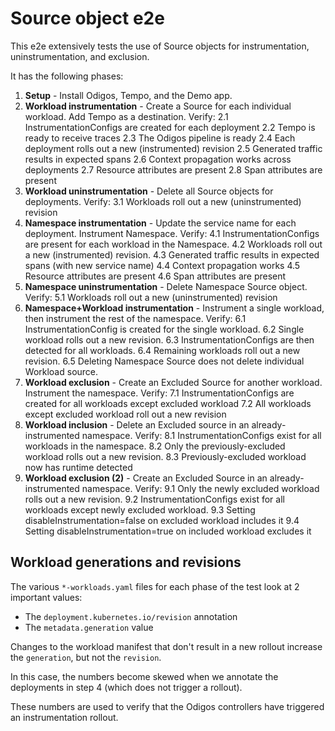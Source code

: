 # Source object e2e

This e2e extensively tests the use of Source objects for instrumentation, uninstrumentation, and exclusion.

It has the following phases:

1. **Setup** - Install Odigos, Tempo, and the Demo app.
2. **Workload instrumentation** - Create a Source for each individual workload. Add Tempo as a destination. Verify:
   2.1 InstrumentationConfigs are created for each deployment
   2.2 Tempo is ready to receive traces
   2.3 The Odigos pipeline is ready
   2.4 Each deployment rolls out a new (instrumented) revision
   2.5 Generated traffic results in expected spans
   2.6 Context propagation works across deployments
   2.7 Resource attributes are present
   2.8 Span attributes are present
3. **Workload uninstrumentation** - Delete all Source objects for deployments. Verify:
   3.1 Workloads roll out a new (uninstrumented) revision
4. **Namespace instrumentation** - Update the service name for each deployment. Instrument Namespace. Verify:
   4.1 InstrumentationConfigs are present for each workload in the Namespace.
   4.2 Workloads roll out a new (instrumented) revision.
   4.3 Generated traffic results in expected spans (with new service name)
   4.4 Context propagation works
   4.5 Resource attributes are present
   4.6 Span attributes are present
5. **Namespace uninstrumentation** - Delete Namespace Source object. Verify:
   5.1 Workloads roll out a new (uninstrumented) revision
6. **Namespace+Workload instrumentation** - Instrument a single workload, then instrument the rest of the namespace. Verify:
   6.1 InstrumentationConfig is created for the single workload.
   6.2 Single workload rolls out a new revision.
   6.3 InstrumentationConfigs are then detected for all workloads.
   6.4 Remaining workloads roll out a new revision.
   6.5 Deleting Namespace Source does not delete individual Workload source.
7. **Workload exclusion** - Create an Excluded Source for another workload. Instrument the namespace. Verify:
   7.1 InstrumentationConfigs are created for all workloads except excluded workload
   7.2 All workloads except excluded workload roll out a new revision
8. **Workload inclusion** - Delete an Excluded source in an already-instrumented namespace. Verify:
   8.1 InstrumentationConfigs exist for all workloads in the namespace.
   8.2 Only the previously-excluded workload rolls out a new revision.
   8.3 Previously-excluded workload now has runtime detected
9. **Workload exclusion (2)** - Create an Excluded Source in an already-instrumented namespace. Verify:
   9.1 Only the newly excluded workload rolls out a new revision.
   9.2 InstrumentationConfigs exist for all workloads except newly excluded workload.
   9.3 Setting disableInstrumentation=false on excluded workload includes it
   9.4 Setting disableInstrumentation=true on included workload excludes it

## Workload generations and revisions

The various `*-workloads.yaml` files for each phase of the test look at 2 important values:

- The `deployment.kubernetes.io/revision` annotation
- The `metadata.generation` value

Changes to the workload manifest that don't result in a new rollout increase the `generation`, but not the `revision`.

In this case, the numbers become skewed when we annotate the deployments in step 4 (which does not trigger a rollout).

These numbers are used to verify that the Odigos controllers have triggered an instrumentation rollout.
